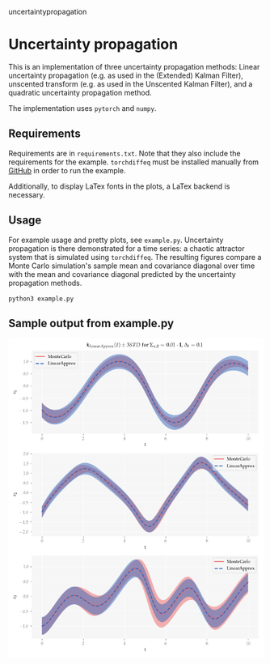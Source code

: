 uncertaintypropagation

# Uncertainty propagation

This is an implementation of three uncertainty propagation methods: Linear uncertainty propagation (e.g. as used in the (Extended) Kalman Filter), unscented transform (e.g. as used in the Unscented Kalman Filter), and a quadratic uncertainty propagation method.

The implementation uses `pytorch` and `numpy`.


## Requirements

Requirements are in `requirements.txt`. Note that they also include the requirements for the example. `torchdiffeq` must be installed manually from [GitHub](https://github.com/rtqichen/torchdiffeq) in order to run the example.

Additionally, to display LaTex fonts in the plots, a LaTex backend is necessary.


## Usage

For example usage and pretty plots, see `example.py`.
Uncertainty propagation is there demonstrated for a time series: a chaotic attractor system that is simulated using `torchdiffeq`. The resulting figures compare a Monte Carlo simulation's sample mean and covariance diagonal over time with the mean and covariance diagonal predicted by the uncertainty propagation methods.

```
python3 example.py
```



## Sample output from example.py

![img-1](plots/chaotic_time_series.png)
